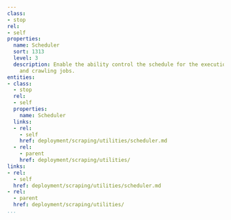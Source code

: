 ```yaml
---
class:
- stop
rel:
- self
properties:
  name: Scheduler
  sort: 1313
  level: 3
  description: Enable the ability control the schedule for the execution of scraping
    and crawling jobs.
entities:
- class:
  - stop
  rel:
  - self
  properties:
    name: Scheduler
  links:
  - rel:
    - self
    href: deployment/scraping/utilities/scheduler.md
  - rel:
    - parent
    href: deployment/scraping/utilities/
links:
- rel:
  - self
  href: deployment/scraping/utilities/scheduler.md
- rel:
  - parent
  href: deployment/scraping/utilities/
...
```


